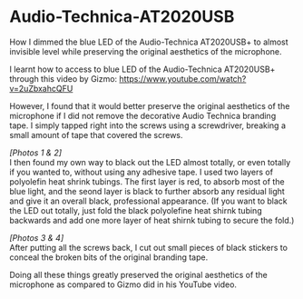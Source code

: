 # Audio-Technica-AT2020USB
How I dimmed the blue LED of the Audio-Technica AT2020USB+ to almost invisible level while preserving the original aesthetics of the microphone.

I learnt how to access to blue LED of the Audio-Technica AT2020USB+ through this video by Gizmo:
https://www.youtube.com/watch?v=2uZbxahcQFU

However, I found that it would better preserve the original aesthetics of the microphone if I did not remove the decorative Audio Technica branding tape. I simply tapped right into the screws using a screwdriver, breaking a small amount of tape that covered the screws.

*[Photos 1 & 2]* <br>
I then found my own way to black out the LED almost totally, or even totally if you wanted to, without using any adhesive tape. I used two layers of polyolefin heat shrink tubings. The first layer is red, to absorb most of the blue light, and the seond layer is black to further absorb any residual light and give it an overall black, professional appearance. (If you want to black the LED out totally, just fold the black polyolefine heat shirnk tubing backwards and add one more layer of heat shirnk tubing to secure the fold.)

*[Photos 3 & 4]* <br>
After putting all the screws back, I cut out small pieces of black stickers to conceal the broken bits of the original branding tape.

Doing all these things greatly preserved the original aesthetics of the microphone as compared to Gizmo did in his YouTube video.
